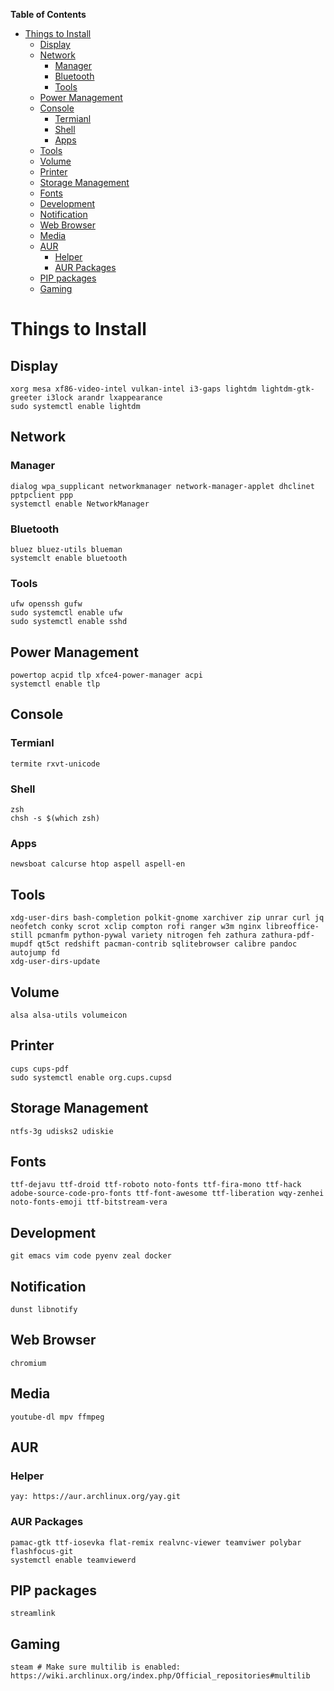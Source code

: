 <!-- markdown-toc start - Don't edit this section. Run M-x markdown-toc-refresh-toc -->
**Table of Contents**

- [Things to Install](#things-to-install)
    - [Display](#display)
    - [Network](#network)
        - [Manager](#manager)
        - [Bluetooth](#bluetooth)
        - [Tools](#tools)
    - [Power Management](#power-management)
    - [Console](#console)
        - [Termianl](#termianl)
        - [Shell](#shell)
        - [Apps](#apps)
    - [Tools](#tools-1)
    - [Volume](#volume)
    - [Printer](#printer)
    - [Storage Management](#storage-management)
    - [Fonts](#fonts)
    - [Development](#development)
    - [Notification](#notification)
    - [Web Browser](#web-browser)
    - [Media](#media)
    - [AUR](#aur)
        - [Helper](#helper)
        - [AUR Packages](#aur-packages)
    - [PIP packages](#pip-packages)
    - [Gaming](#gaming)

<!-- markdown-toc end -->
# Things to Install

## Display
``` text
xorg mesa xf86-video-intel vulkan-intel i3-gaps lightdm lightdm-gtk-greeter i3lock arandr lxappearance
sudo systemctl enable lightdm
```

## Network
### Manager
``` text
dialog wpa_supplicant networkmanager network-manager-applet dhclinet pptpclient ppp
systemctl enable NetworkManager
```
### Bluetooth
``` text
bluez bluez-utils blueman
systemclt enable bluetooth
```
### Tools
``` text
ufw openssh gufw
sudo systemctl enable ufw
sudo systemctl enable sshd
```

## Power Management
``` text
powertop acpid tlp xfce4-power-manager acpi
systemctl enable tlp
```

## Console
### Termianl
``` text
termite rxvt-unicode
```

### Shell
``` text
zsh
chsh -s $(which zsh)
```

### Apps
``` text
newsboat calcurse htop aspell aspell-en
```

## Tools
``` text
xdg-user-dirs bash-completion polkit-gnome xarchiver zip unrar curl jq neofetch conky scrot xclip compton rofi ranger w3m nginx libreoffice-still pcmanfm python-pywal variety nitrogen feh zathura zathura-pdf-mupdf qt5ct redshift pacman-contrib sqlitebrowser calibre pandoc autojump fd
xdg-user-dirs-update
```

## Volume
``` text
alsa alsa-utils volumeicon
```

## Printer
``` text
cups cups-pdf
sudo systemctl enable org.cups.cupsd
```

## Storage Management
``` text
ntfs-3g udisks2 udiskie
```

## Fonts
``` text
ttf-dejavu ttf-droid ttf-roboto noto-fonts ttf-fira-mono ttf-hack adobe-source-code-pro-fonts ttf-font-awesome ttf-liberation wqy-zenhei noto-fonts-emoji ttf-bitstream-vera
```

## Development
``` text
git emacs vim code pyenv zeal docker
```

## Notification
``` text
dunst libnotify
```

## Web Browser
``` text
chromium
```

## Media
``` text
youtube-dl mpv ffmpeg
```

## AUR
### Helper
``` text
yay: https://aur.archlinux.org/yay.git
```

### AUR Packages
``` text
pamac-gtk ttf-iosevka flat-remix realvnc-viewer teamviwer polybar flashfocus-git
systemctl enable teamviewerd
```

## PIP packages
``` text
streamlink
```

## Gaming
``` text
steam # Make sure multilib is enabled: https://wiki.archlinux.org/index.php/Official_repositories#multilib
```
